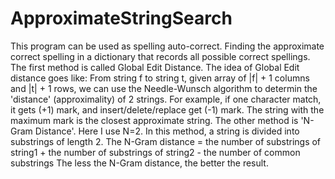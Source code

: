 # ApproximateStringSearch
This program can be used as spelling auto-correct. Finding the approximate correct spelling in a dictionary that records all possible correct spellings.
The first method is called Global Edit Distance. The idea of Global Edit distance goes like:
From string f to string t, given array of |f| + 1 columns and |t| + 1 rows, we can use the Needle-Wunsch algorithm to determin the 'distance' (approximality) of 2 strings.
For example, if one character match, it gets (+1) mark, and insert/delete/replace get (-1) mark. The string with the maximum mark is the closest approximate string.
The other method is 'N-Gram Distance'. Here I use N=2. In this method, a string is divided into substrings of length 2. The N-Gram distance = the number of substrings of string1 + the number of substrings of string2 - the number of common substrings
The less the N-Gram distance, the better the result.
